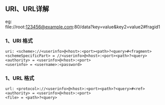 ## URI、URL详解
eg:   
file://root:123456@example.com:80/data?key=value&key2=value2#fragid1

### 1、URI 格式  
```
uri: <scheme>://<userinfo>@<host>:<port><path>?<query>#<fragment>  
<schemeSpecificPart> = //<userinfo>@<host>:<port><path>?<query>
<authority> = <userinfo>@<host>:<port>
<userinfo> = <username>:<password>
```

### 1、URL 格式
~~~
url: <protocol>://<userinfo>@<host>:<port><path>?<query>#<ref>  
<authority> = <userinfo>@<host>:<port>
<file> = <path>?<query>
~~~
